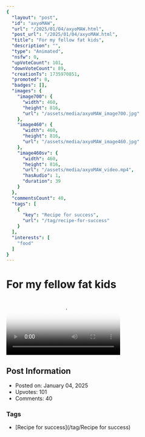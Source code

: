 ```yaml
---
{
  "layout": "post",
  "id": "axyoMAW",
  "url": "/2025/01/04/axyoMAW.html",
  "post_url": "/2025/01/04/axyoMAW.html",
  "title": "For my fellow fat kids",
  "description": "",
  "type": "Animated",
  "nsfw": 0,
  "upVoteCount": 101,
  "downVoteCount": 89,
  "creationTs": 1735970851,
  "promoted": 0,
  "badges": [],
  "images": {
    "image700": {
      "width": 460,
      "height": 816,
      "url": "/assets/media/axyoMAW_image700.jpg"
    },
    "image460": {
      "width": 460,
      "height": 816,
      "url": "/assets/media/axyoMAW_image460.jpg"
    },
    "image460sv": {
      "width": 460,
      "height": 816,
      "url": "/assets/media/axyoMAW_video.mp4",
      "hasAudio": 1,
      "duration": 39
    }
  },
  "commentsCount": 40,
  "tags": [
    {
      "key": "Recipe for success",
      "url": "/tag/recipe-for-success"
    }
  ],
  "interests": [
    "food"
  ]
}
---
```


# For my fellow fat kids

<video controls playsinline loop poster="/assets/media/axyoMAW_image460.jpg">
  <source src="/assets/media/axyoMAW_video.mp4" type="video/mp4">
  Your browser does not support the video tag.
</video>

## Post Information

- Posted on: January 04, 2025
- Upvotes: 101
- Comments: 40

### Tags

- [Recipe for success](/tag/Recipe for success)
